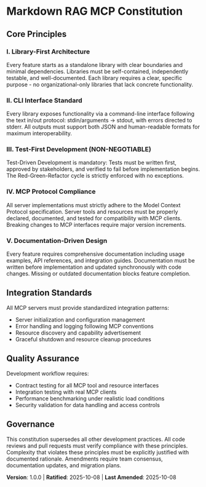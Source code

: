 <!--
Sync Impact Report:
- Version change: 0.0.0 → 1.0.0
- New constitution creation with 5 core principles for MCP server and RAG system development
- All templates align with library-first, CLI-based, test-driven development approach
- Follow-up: No immediate template updates required - templates already support this structure
-->

# Markdown RAG MCP Constitution

## Core Principles

### I. Library-First Architecture

Every feature starts as a standalone library with clear boundaries and minimal dependencies. Libraries must be self-contained, independently testable, and well-documented. Each library requires a clear, specific purpose - no organizational-only libraries that lack concrete functionality.

### II. CLI Interface Standard

Every library exposes functionality via a command-line interface following the text in/out protocol: stdin/arguments → stdout, with errors directed to stderr. All outputs must support both JSON and human-readable formats for maximum interoperability.

### III. Test-First Development (NON-NEGOTIABLE)

Test-Driven Development is mandatory: Tests must be written first, approved by stakeholders, and verified to fail before implementation begins. The Red-Green-Refactor cycle is strictly enforced with no exceptions.

### IV. MCP Protocol Compliance

All server implementations must strictly adhere to the Model Context Protocol specification. Server tools and resources must be properly declared, documented, and tested for compatibility with MCP clients. Breaking changes to MCP interfaces require major version increments.

### V. Documentation-Driven Design

Every feature requires comprehensive documentation including usage examples, API references, and integration guides. Documentation must be written before implementation and updated synchronously with code changes. Missing or outdated documentation blocks feature completion.

## Integration Standards

All MCP servers must provide standardized integration patterns:

- Server initialization and configuration management
- Error handling and logging following MCP conventions
- Resource discovery and capability advertisement
- Graceful shutdown and resource cleanup procedures

## Quality Assurance

Development workflow requires:

- Contract testing for all MCP tool and resource interfaces
- Integration testing with real MCP clients
- Performance benchmarking under realistic load conditions
- Security validation for data handling and access controls

## Governance

This constitution supersedes all other development practices. All code reviews and pull requests must verify compliance with these principles. Complexity that violates these principles must be explicitly justified with documented rationale. Amendments require team consensus, documentation updates, and migration plans.

**Version**: 1.0.0 | **Ratified**: 2025-10-08 | **Last Amended**: 2025-10-08
